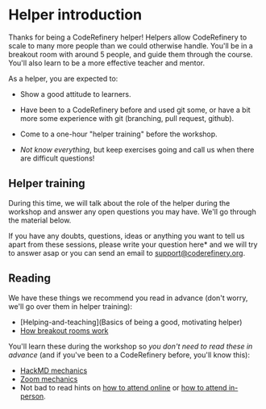 # Helper introduction

Thanks for being a CodeRefinery helper!  Helpers allow CodeRefinery to
scale to many more people than we could otherwise handle.  You'll be
in a breakout room with around 5 people, and guide them through the
course.  You'll also learn to be a more effective teacher and mentor.

As a helper, you are expected to:

- Show a good attitude to learners.

- Have been to a CodeRefinery before and used git some, or have a bit
  more some experience with git (branching, pull request, github).

- Come to a one-hour "helper training" before the workshop.

- *Not know everything*, but keep exercises going and call us when
   there are difficult questions!

## Helper training

During this time, we will talk about the role of the helper during the
workshop and answer any open questions you may have.  We'll go through the material below.

If you have any doubts, questions, ideas or anything you want to tell us apart from these sessions, please write your question here* and we will try to answer asap or you can send an email to <support@coderefinery.org>.

## Reading

We have these things we recommend you read in advance (don't worry,
we'll go over them in helper training):

- [Helping-and-teaching](Basics of being a good, motivating helper)
- [How breakout rooms work](breakout-rooms-helping)


You'll learn these during the workshop so *you don't need to read
these in advance* (and if you've been to a CodeRefinery before, you'll
know this):

- [HackMD mechanics](hackmd-mechanics)
- [Zoom mechanics](zoom-mechanics)
- Not bad to read hints on [how to attend
  online](how-to-attend-online) or [how to attend
  in-person](how-to-attend-inperson).


